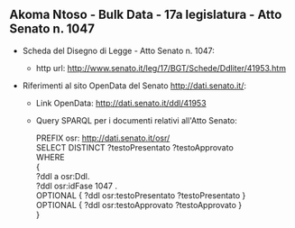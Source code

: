 ## Akoma Ntoso - Bulk Data - 17a legislatura - Atto Senato n. 1047 ##

* Scheda del Disegno di Legge - Atto Senato n. 1047:
	* http url: http://www.senato.it/leg/17/BGT/Schede/Ddliter/41953.htm

* Riferimenti al sito OpenData del Senato http://dati.senato.it/:
	* Link OpenData: http://dati.senato.it/ddl/41953
	* Query SPARQL per i documenti relativi all'Atto Senato:

        PREFIX osr: <http://dati.senato.it/osr/>  
		SELECT DISTINCT ?testoPresentato ?testoApprovato  
		WHERE  
		{  
		    ?ddl a osr:Ddl.  
		    ?ddl osr:idFase 1047 .  
		    OPTIONAL { ?ddl osr:testoPresentato ?testoPresentato }  
		    OPTIONAL { ?ddl osr:testoApprovato ?testoApprovato }  
		}
		